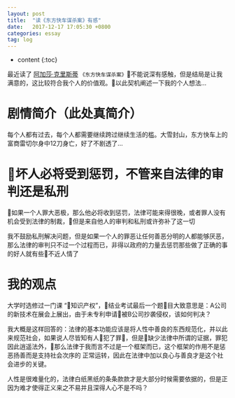 ```yaml
---
layout: post
title:  "读《东方快车谋杀案》有感"
date:   2017-12-17 17:05:30 +0800
categories: essay
tag: log
---
```


* content
{:toc}


最近读了 [阿加莎·克里斯蒂](https://baike.baidu.com/item/%E9%98%BF%E5%8A%A0%E8%8E%8E%C2%B7%E5%85%8B%E9%87%8C%E6%96%AF%E8%92%82/977941?fr=aladdin&fromid=71789&fromtitle=%E9%98%BF%E5%8A%A0%E8%8E%8E) `《东方快车谋杀案》`不能说深有感触，但是结局是让我满意的，这比较符合我个人的价值观。以此契机阐述一下我的个人想法...


# 剧情简介（此处真简介）
每个人都有过去，每个人都需要继续跨过继续生活的槛。大雪封山，东方快车上的富商雷切尔身中12刀身亡，好了不剧透了...

# 坏人必将受到惩罚，不管来自法律的审判还是私刑
如果一个人罪大恶极，那么他必将收到惩罚，法律可能来得很晚，或者罪人没有机会受到法律的制裁，但是来自他人的审判和私刑或许弥补了这一切

我不鼓励私刑解决问题，但是如果一个人的罪恶让任何善恶分明的人都能够厌恶，那么法律的审判只不过一个过程而已，非得以政府的力量去惩罚那些做了正确的事的好人就有些不近人情了

# 我的观点
大学时选修过一门课 “知识产权”，结业考试最后一个题目大致意思是：A公司的新技术在展会上展出，由于未专利申请被B公司抄袭侵权，该如何判决？

我大概是这样回答的：法律的基本功能应该是将人性中善良的东西规范化，并以此来规范社会，如果说人尽皆知有人犯了罪，但是缺少法律中所谓的证据，罪犯因此逍遥法外，那么法律于我而言不过是一个框架而已，这个框架的作用不是惩恶扬善而是支持社会次序的
正常运转，因此在法律中加以良心与善良才是这个社会进步的关键。

人性是很难量化的，法律白纸黑纸的条条款款才是大部分时候需要依据的，但是正因为难才使得正义来之不易并且深得人心不是不吗？
